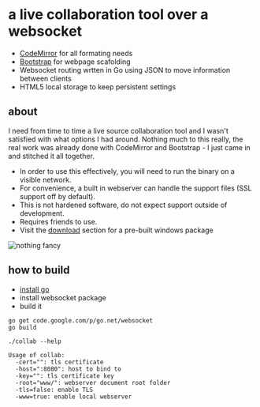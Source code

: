 # a live collaboration tool over a websocket #

- [CodeMirror](http://codemirror.net/) for all formating needs
- [Bootstrap](http://twitter.github.com/bootstrap/) for webpage scafolding
- Websocket routing wrtten in Go using JSON to move information between clients
- HTML5 local storage to keep persistent settings

## about ##
I need from time to time a live source collaboration tool and I wasn't satisfied with what options I had around.
Nothing much to this really, the real work was already done with CodeMirror and Bootstrap - I just came in and 
stitched it all together.

- In order to use this effectively, you will need to run the binary on a visible network.
- For convenience, a built in webserver can handle the support files (SSL support off by default).
- This is not hardened software, do not expect support outside of development.
- Requires friends to use.
- Visit the [download](https://github.com/dearing/collab/downloads) section for a pre-built windows package

![nothing fancy](https://raw.github.com/dearing/collab/master/www/img/collab.png)


## how to build ##
- [install go](http://golang.org/doc/install)
- install websocket package
- build it

```
go get code.google.com/p/go.net/websocket
go build

./collab --help

Usage of collab:
  -cert="": tls certificate
  -host=":8080": host to bind to
  -key="": tls certificate key
  -root="www/": webserver document root folder
  -tls=false: enable TLS
  -www=true: enable local webserver

```